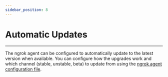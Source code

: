 ```yaml
---
sidebar_position: 8
---
```


# Automatic Updates
--------------------

The ngrok agent can be configured to automatically update to the latest version when available. You can configure how the upgrades work and which channel (stable, unstable, beta) to update from using the [ngrok agent configuration file](/secure-tunnels/ngrok-agent/reference/config#config-update).
